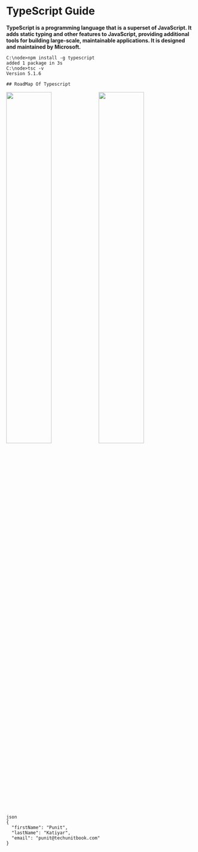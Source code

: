 # TypeScript Guide 

**TypeScript is a programming language that is a superset of JavaScript. It adds static typing and other features to JavaScript, providing additional tools for building large-scale, maintainable applications. It is designed and maintained by Microsoft.**

```
C:\node>npm install -g typescript
added 1 package in 3s
C:\node>tsc -v
Version 5.1.6

## RoadMap Of Typescript 

```
<img src="setup-typescript.jpg" width="49%"><img src="setup-typescript.jpg" width="49%">
```
json
{
  "firstName": "Punit",
  "lastName": "Katiyar",
  "email": "punit@techunitbook.com" 
}
```




